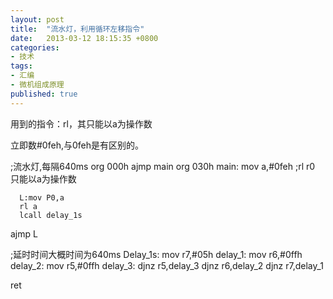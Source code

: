 ```yaml
---
layout: post
title:  "流水灯，利用循环左移指令"
date:   2013-03-12 18:15:35 +0800
categories: 
- 技术
tags:
- 汇编
- 微机组成原理
published: true
---
```


用到的指令：rl，其只能以a为操作数

立即数#0feh,与0feh是有区别的。

;流水灯,每隔640ms
org 000h
ajmp main
org 030h
main:
      mov a,#0feh
      ;rl r0 只能以a为操作数
      
      L:mov P0,a
      rl a
      lcall delay_1s
ajmp L
      
;延时时间大概时间为640ms
Delay_1s:
         mov r7,#05h
         delay_1: mov r6,#0ffh
         delay_2: mov r5,#0ffh
         delay_3: djnz r5,delay_3
                  djnz r6,delay_2
                  djnz r7,delay_1
      
ret


